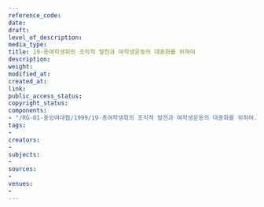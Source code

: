 ```yaml
---
reference_code: 
date: 
draft: 
level_of_description: 
media_type: 
title: 19-총여학생회의 조직적 발전과 여학생운동의 대중화를 위하여
description: 
weight: 
modified_at: 
created_at: 
link: 
public_access_status: 
copyright_status: 
components:
- "/RG-01-중앙여대협/1999/19-총여학생회의 조직적 발전과 여학생운동의 대중화를 위하여.pdf"
tags:
- 
creators:
- 
subjects:
- 
sources:
- 
venues:
- 
---
```

